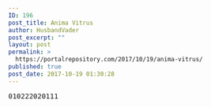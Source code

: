 ```yaml
---
ID: 196
post_title: Anima Vitrus
author: HusbandVader
post_excerpt: ""
layout: post
permalink: >
  https://portalrepository.com/2017/10/19/anima-vitrus/
published: true
post_date: 2017-10-19 01:30:28
---
```

<pre>010222020111</pre>